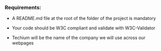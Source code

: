 ### Requirements:
- A README.md file at the root of the folder of the project is mandatory

- Your code should be W3C compliant and validate with W3C-Validator

- Techium will be the name of the company we will use across our webpages